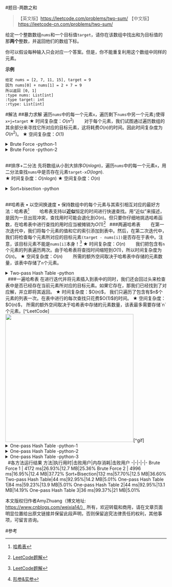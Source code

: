 #题目-两数之和
>【英文版】https://leetcode.com/problems/two-sum/
>【中文版】https://leetcode-cn.com/problems/two-sum/<br>

给定一个整数数组`nums`和一个目标值`target`，请你在该数组中找出和为目标值的那**两个**整数，并返回他们的数组下标。<br>

你可以假设每种输入只会对应一个答案。但是，你不能重复利用这个数组中同样的元素。<br>

**示例**
```
给定 nums = [2, 7, 11, 15], target = 9 
因为 nums[0] + nums[1] = 2 + 7 = 9
所以返回 [0, 1]
:type nums: List[int]
:type target: int
:rtype: List[int]
```

#解法
##暴力求解
遍历`nums`中的每一个元素`x`，遍历剩下`nums`中另一个元素`j`使得`x+j=target`
★ 时间复杂度：$O(n^2)$
&emsp;&emsp;对于每个元素，我们试图通过遍历数组的其余部分来寻找它所对应的目标元素，这将耗费$O(n)$的时间。因此时间复杂度为$O(n^2)$。
★ 空间复杂度：$O(1)$

<details>
<summary>Brute Force -python-1</summary>

<pre><code>
class Solution(object):
    def twoSum(self, nums, target):
        index1=0
        index2=0
        for i in range(len(nums)):
            ele1=nums[i]
            for j in range(i+1,len(nums)):
                lel2=nums[j]
                if ele1+lel2==target:
                    index1=i
                    index2=j
                    break
        return index1,index2
</code></pre>
结果
执行用时 :4172 ms, 在所有 Python 提交中击败了26.93%的用户<br>
内存消耗 :12.7 MB, 在所有 Python 提交中击败了25.36%的用户<br>

代码可精简部分<br>
1. 无需定义变量index1、index2，直接在ele1+lel2==target直接return<br>
2. 无需定义变量ele1、lel2，直接使用nums[i]、nums[j]<br>
&nbsp;
</details>

<details>
<summary>Brute Force -python-2</summary>

<pre><code>
class Solution(object):
    def twoSum(self, nums, target):
        for i in range(len(nums)):
            for j in range(i+1,len(nums)):
                if nums[i]+nums[j]==target:
                    return i,j
</code></pre>

执行用时 :4996 ms, 在所有 Python 提交中击败了16.95%的用户<br>
内存消耗 :12.4 MB, 在所有 Python 提交中击败了37.72%的用户<br>

</details>
&nbsp;

##排序+二分法
先将数组从小到大排序$O(nlogn)$，遍历`nums`中的每一个元素`x`，用二分法查找`nums`中是否存在元素`target-x`$O(logn)$.<br>
★ 时间复杂度：$O(nlogn)$
★ 空间复杂度：$O(n)$
<details>
<summary>Sort+bisection -python</summary>

<pre><code>
class Solution(object):
    def twoSum(self, nums, target):
        nums_copy=nums.copy() # 保留原数组，sort函数会修改原数组
        nums.sort() # 排序-timsort算法

        vals=[] # 满足两数相加==target的数
        for i in range(len(nums)):
            start=i+1
            end=len(nums)-1
            while(start<=end):
                mid_s = int((start + end) / 2)
                if nums[mid_s]==target-nums[i]:
                    vals.append(nums[i])
                    vals.append(nums[mid_s])
                    break
                elif (nums[mid_s]<(target-nums[i])):
                    start=mid_s
                else:
                    end=mid_s
                mid_e = int((start + end) / 2)
                if mid_e==mid_s:
                    start+=1
        
        result=[]
        for i in range(len(nums_copy)):# 在原数组中找这两个数的索引
            if (nums_copy[i]==vals[0])or(nums_copy[i]==vals[1]):
                result.append(i)

        return result
</code></pre>

执行用时 :132 ms, 在所有 Python 提交中击败了57.70%的用户<br>
内存消耗 :12.5 MB, 在所有 Python 提交中击败了36.60%的用户<br>

</details>
&nbsp;




##哈希表
• 以空间换速度
• 保持数组中的每个元素与其索引相互对应的最好方法：哈希表[^HashTable]
&emsp;&emsp;哈希表支持以**近似**恒定的时间进行快速查找。用“近似”来描述，是因为一旦出现冲突，查找用时可能会退化到$O(n)$。但只要你仔细地挑选哈希函数，在哈希表中进行查找的用时应当被摊销为$O(1)$[^LeetCode]
&nbsp;
###两遍哈希表
&emsp;&emsp;在第一次迭代中，我们将每个元素的值和它的索引添加到表中。然后，在第二次迭代中，我们将检查每个元素所对应的目标元素`(target - nums[i])`是否存在于表中。注意，该目标元素不能是`nums[i]`本身！[^LeetCode]
★ 时间复杂度：$O(n)$
&emsp;&emsp;我们把包含有`n`个元素的列表遍历两次。由于哈希表将查找时间缩短到$O(1)$，所以时间复杂度为$O(n)$。
★ 空间复杂度：$O(n)$
&emsp;&emsp;所需的额外空间取决于哈希表中存储的元素数量，该表中存储了`n`个元素。

<details>
<summary>Two-pass Hash Table -python</summary>

<pre><code>
class Solution(object):
    def twoSum(self, nums, target):
        dict={}
        for i in range(len(nums)):
            dict[str(nums[i])]=i
        for i in range(len(nums)):
            if str(target-nums[i])in dict and dict[str(target-nums[i])]!=i:
                return i,dict[str(target-nums[i])]
</code></pre>

执行用时 :44 ms, 在所有 Python 提交中击败了92.95%的用户<br>
内存消耗 :14.2 MB, 在所有 Python 提交中击败了5.01%的用户  

</details>
&nbsp;
###一遍哈希表
在进行迭代并将元素插入到表中的同时，我们还会回过头来检查表中是否已经存在当前元素所对应的目标元素。如果它存在，那我们已经找到了对应解，并立即将其返回。
★ 时间复杂度：$O(n)$，
我们只遍历了包含有$n$个元素的列表一次。在表中进行的每次查找只花费$O(1)$的时间。
★ 空间复杂度：$O(n)$，
所需的额外空间取决于哈希表中存储的元素数量，该表最多需要存储`n`个元素。[^LeetCode]
<img src="https://raw.githubusercontent.com/Amyoyoyo/media/master/leetcode/twosum_hashtable.gif" width="400px" />[^gif]

<details>
<summary>One-pass Hash Table -python-1</summary>

<pre><code>
class Solution(object):
    def twoSum(self, nums, target):
        dict={}
        for i in range(len(nums)):
            if str(target - nums[i]) in dict and dict[str(target - nums[i])] != i:
                return i,dict[str(target-nums[i])]
            else:
                dict[str(nums[i])] = i
</code></pre>

执行用时 :84 ms, 在所有 Python 提交中击败了59.23%的用户<br>
内存消耗 :13.9 MB, 在所有 Python 提交中击败了5.01%的用户<br>

代码可精简部分<br>
1. 直接用enumerate代替range(len(nums))和nums[i]
&nbsp;
</details>

<details>
<summary>One-pass Hash Table -python-2</summary>

<pre><code>
class Solution(object):
    def twoSum(self, nums, target):
        dict={}
        for i,val in enumerate(nums):
            if dict.get(target-val) is not None:
                return i,dict.get(target-val)
            else:
                dict[val]=i
</code></pre>

执行用时 :44 ms, 在所有 Python 提交中击败了92.95%的用户<br>
内存消耗 :13.1 MB, 在所有 Python 提交中击败了14.19%的用户

代码可修改部分<br>
1. 用尾递归代替循环遍历<br>
&nbsp;
</details>

<details>
<summary>One-pass Hash Table -python-3</summary>

<pre><code>
class Solution(object):
    def twoSum(self, nums, target,i=0,dict={}):
        if dict.get(target-nums[i]) is not None:
            result=[dict.get(target - nums[i]),i]
            dict.clear()
            return result
        else:
            dict[nums[i]] = i
            i+=1
            return self.twoSum(nums,target,i,dict)
</code></pre>

执行用时 :36 ms, 在所有 Python 提交中击败了99.37%的用户<br>
内存消耗 :21 MB, 在所有 Python 提交中击败了5.01%的用户<br>

• 易错点-形参&实参[^argument]
<img src="https://raw.githubusercontent.com/Amyoyoyo/media/master/leetcode/20190818193815.png" width=80% height=80%><br>
注意要在函数结束时清空字典的值,不然第二次调用该函数，字典有值导致结果不对。
</details>
&nbsp;
#各方法运行结果
方法|执行用时|击败用户|内存消耗|击败用户
-|-|-|-|-
Brute Force 1 | 4172 ms|26.93%|12.7 MB|25.36%
Brute Force 2 | 4996 ms|16.95%|12.4 MB|37.72%
Sort+Bisection|132 ms|57.70%|12.5 MB|36.60%
Two-pass Hash Table|44 ms|92.95%|14.2 MB|5.01%
One-pass Hash Table 1|84 ms|59.23%|13.9 MB|5.01%
One-pass Hash Table 2|44 ms|92.95%|13.1 MB|14.19%
One-pass Hash Table 3|36 ms|99.37%|21 MB|5.01%
&nbsp;

本文版权归作者AmyZhuang（博文地址: https://www.cnblogs.com/weixia14/） 所有，欢迎转载和商用，请在文章页面明显位置给出原文链接并保留此段声明，否则保留追究法律责任的权利，其他事项，可留言咨询。<br>

#参考
[^LeetCode]: [LeetCode题解](https://leetcode-cn.com/problems/)
[^HashTable]: [哈希表](https://baike.baidu.com/item/%E5%93%88%E5%B8%8C%E8%A1%A8/5981869?fr=aladdin)
[^gif]: [画解算法by灵魂画师牧码](https://leetcode-cn.com/problems/two-sum/solution/jie-suan-fa-1-liang-shu-zhi-he-by-guanpengchn/)
[^argument]: [形参&实参](https://baike.baidu.com/item/%E5%BD%A2%E5%8F%82/7677757?fr=aladdin)

